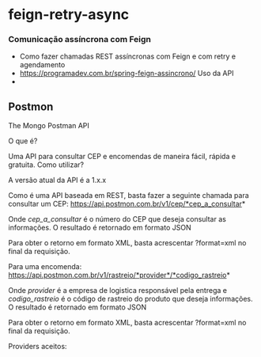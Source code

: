 # feign-retry-async

### Comunicação assíncrona com Feign
* Como fazer chamadas REST assíncronas com Feign e com retry e agendamento
* https://programadev.com.br/spring-feign-assincrono/
Uso da API 
*
## Postmon
The Mongo Postman API

O que é?

Uma API para consultar CEP e encomendas de maneira fácil, rápida e gratuita.
Como utilizar?

A versão atual da API é a 1.x.x

Como é uma API baseada em REST, basta fazer a seguinte chamada para consultar um CEP:
https://api.postmon.com.br/v1/cep/*cep_a_consultar*

Onde *cep_a_consultar* é o número do CEP que deseja consultar as informações. O resultado é retornado em formato JSON

Para obter o retorno em formato XML, basta acrescentar ?format=xml no final da requisição.

Para uma encomenda:
https://api.postmon.com.br/v1/rastreio/*provider*/*codigo_rastreio*

Onde *provider* é a empresa de logistica responsável pela entrega e *codigo_rastreio* é o código de rastreio do produto que deseja informações. O resultado é retornado em formato JSON

Para obter o retorno em formato XML, basta acrescentar ?format=xml no final da requisição.

Providers aceitos:
